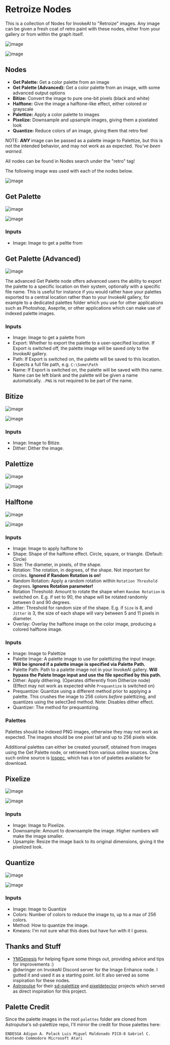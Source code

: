 # Retroize Nodes
This is a collection of Nodes for InvokeAI to "Retroize" images. Any image can be given a fresh coat of retro paint with these nodes, either from your gallery or from within the graph itself.

![image](https://github.com/Ar7ific1al/invokeai-retroizeinode/assets/2306586/8988f990-f20a-4331-ada2-bd28ec99169e)

![image](https://github.com/Ar7ific1al/invokeai-retroizeinode/assets/2306586/da1ec440-f325-4477-bdf7-003ddaef59ae)


## Nodes
- **Get Palette:** Get a color palette from an image
- **Get Palette (Advanced):** Get a color palette from an image, with some advanced output options
- **Bitize:** Convert the image to pure one-bit pixels (black and white)
- **Halftone:** Give the image a halftone-like effect, either colored or grayscale
- **Palettize:** Apply a color palette to images
- **Pixelize:** Downsample and upsample images, giving them a pixelated look
- **Quantize:** Reduce colors of an image, giving them that retro feel

NOTE: **_ANY_** image can be passed as a palette image to Palettize, but this is not the intended behavior, and may not work as as expected. _You've been warned_.

All nodes can be found in Nodes search under the "retro" tag!

The following image was used with each of the nodes below.

![image](https://github.com/Ar7ific1al/invokeai-retroizeinode/assets/2306586/c784e438-8c84-4414-8c7d-2cad62a38f89)

## Get Palette
![image](https://github.com/Ar7ific1al/invokeai-retroizeinode/assets/2306586/5b0fc04c-6ad0-40c0-a39f-7683b696ee74)

![image](https://github.com/Ar7ific1al/invokeai-retroizeinode/assets/2306586/f0038f80-c667-4b5e-925e-d47daf9ce50a)

### Inputs
- Image: Image to get a peltte from

## Get Palette (Advanced)
![image](https://github.com/Ar7ific1al/invokeai-retroizeinode/assets/2306586/b88537a6-53e9-4731-a78a-d64e8bde7a28)

The advanced Get Palette node offers advanced users the ability to export the palette to a specific location on their system, optionally with a specific file name. This is useful for instance if you would rather have your palettes exported to a central location rather than to your InvokeAI gallery, for example to a dedicated palettes folder which you use for other applications such as Photoshop, Aseprite, or other applications which can make use of indexed palette images.

### Inputs
- Image: Image to get a palette from
- Export: Whether to export the palette to a user-specified location. If Export is switched off, the palette image will be saved only to the InvokeAI gallery.
- Path: If Export is switched on, the palette will be saved to this location. Expects a full file path, e.g. `C:\Some\Path`
- Name: If Export is switched on, the palette will be saved with this name. Name can be left blank and the palette will be given a name automatically. `.PNG` is not required to be part of the name.

## Bitize
![image](https://github.com/Ar7ific1al/invokeai-retroizeinode/assets/2306586/abce10bc-c203-4cc7-ab19-a4411a18fc79)

![image](https://github.com/Ar7ific1al/invokeai-retroizeinode/assets/2306586/8f90294c-cbaa-4191-a566-3445b9334923)

### Inputs
- Image: Image to Bitize.
- Dither: Dither the image.

## Palettize
![image](https://github.com/Ar7ific1al/invokeai-retroizeinode/assets/2306586/75ea039a-2f3c-4d8e-ac78-70724a21416d)

![image](https://github.com/Ar7ific1al/invokeai-retroizeinode/assets/2306586/da211ec0-5d1e-4f34-8a52-24f41271431a)

## Halftone
![image](https://github.com/Ar7ific1al/invokeai-retroizeinode/assets/2306586/94a58569-29a6-4757-9f71-ecb0da85d430)

![image](https://github.com/Ar7ific1al/invokeai-retroizeinode/assets/2306586/6a592fad-33ca-473e-bd0f-916630a94da4)

### Inputs
- Image: Image to apply halftone to
- Shape: Shape of the halftone effect. Circle, square, or triangle. (Default: Circle)
- Size: The diameter, in pixels, of the shape.
- Rotation: The rotation, in degrees, of the shape. Not important for circles. **Ignored if Random Rotation is on!**
- Random Rotation: Apply a random rotation within `Rotation Threshold` degrees. **Ignores Rotation parameter!**
- Rotation Threshold: Amount to rotate the shape when `Random Rotation` is switched on. E.g. if set to 90, the shape will be rotated randomly between 0 and 90 degrees.
- Jitter: Threshold for random size of the shape. E.g. if `Size` is 8, and `Jitter` is 3, the size of each shape will vary between 5 and 11 pixels in diameter.
- Overlay: Overlay the halftone image on the color image, producing a colored halftone image.

### Inputs
- Image: Image to Palettize
- Palette Image: A palette image to use for palettizing the input image. **Will be ignored if a palette image is specified via Palette Path.**
- Palette Path: Path to a palette image not in your InvokeAI gallery. **Will bypass the Palete Image input and use the file specified by this path.**
- Dither: Apply dithering. (Operates differently from Ditherize node) (Effect may not work as expected while `Prequantize` is switched on)
- Prequantize: Quantize using a different method prior to applying a palette. This crushes the image to 256 colors _before_ palettizing, and quantizes using the select3ed method. Note: Disables dither effect.
- Quantizer: The method for prequantizing.
### Palettes
Palettes should be indexed PNG images, otherwise they may not work as expected. The images should be one pixel tall and up to 256 pixels wide.

Additional palettes can either be created yourself, obtained from images using the Get Palette node, or retrieved from various online sources. One such online source is [lospec](https://lospec.com/palette-list), which has a ton of palettes available for download.

## Pixelize
![image](https://github.com/Ar7ific1al/invokeai-retroizeinode/assets/2306586/f8238901-1ffe-4f70-8492-60dc7e28647c)

![image](https://github.com/Ar7ific1al/invokeai-retroizeinode/assets/2306586/d18be520-b871-457a-a856-d3ed92084538)

### Inputs
- Image: Image to Pixelize.
- Downsample: Amount to downsample the image. Higher numbers will make the image smaller.
- Upsample: Resize the image back to its original dimensions, giving it the pixelized look.

## Quantize
![image](https://github.com/Ar7ific1al/invokeai-retroizeinode/assets/2306586/ae472c40-4ae2-4c4f-b6ca-9b7bd461afdf)

![image](https://github.com/Ar7ific1al/invokeai-retroizeinode/assets/2306586/9816c0c3-aef6-48cb-a8b2-b1d05e398f24)

### Inputs
- Image: Image to Quantize
- Colors: Number of colors to reduce the image to, up to a max of 256 colors.
- Method: How to quantize the image.
- Kmeans: I'm not sure what this does but have fun with it I guess.

## Thanks and Stuff
- [YMGenesis](https://github.com/ymgenesis) for helping figure some things out, providing advice and tips for improvements :)
- @dwringer on InvokeAI Discord server for the Image Enhance node. I gutted it and used it as a starting point. lol It also served as some inspiration for these nodes.
- [Astropulse](https://github.com/Astropulse) for their [sd-palettize](https://github.com/Astropulse/sd-palettize/tree/main) and [pixeldetector](https://github.com/Astropulse/pixeldetector) projects which served as direct inspiration for this project.

## Palette Credit
Since the palette images in the root `palettes` folder are cloned from Astropulse's sd-palettize repo, I'll mirror the credit for those palettes here:

`ENDESGA Adigun A. Polack Luis Miguel Maldonado PICO-8 Gabriel C. Nintendo Commodore Microsoft Atari`
